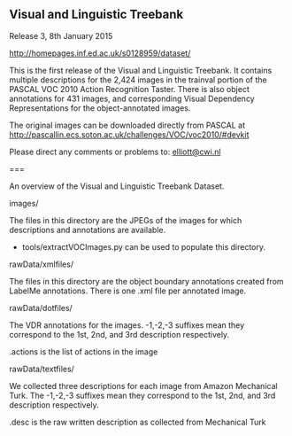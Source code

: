 Visual and Linguistic Treebank
------------------------------

Release 3, 8th January 2015

http://homepages.inf.ed.ac.uk/s0128959/dataset/

This is the first release of the Visual and Linguistic Treebank. It contains
multiple descriptions for the 2,424 images in the trainval portion of the
PASCAL VOC 2010 Action Recognition Taster. There is also object annotations for
431 images, and corresponding Visual Dependency Representations for the
object-annotated images.

The original images can be downloaded directly from PASCAL at
http://pascallin.ecs.soton.ac.uk/challenges/VOC/voc2010/#devkit

Please direct any comments or problems to: elliott@cwi.nl

===

An overview of the Visual and Linguistic Treebank Dataset.

images/

The files in this directory are the JPEGs of the images for which descriptions and annotations are available.

* tools/extractVOCImages.py can be used to populate this directory. 

rawData/xmlfiles/

The files in this directory are the object boundary annotations created from LabelMe annotations. 
There is one .xml file per annotated image.

rawData/dotfiles/

The VDR annotations for the images. 
-1,-2,-3 suffixes mean they correspond to the 1st, 2nd, and 3rd description respectively.

.actions is the list of actions in the image

rawData/textfiles/

We collected three descriptions for each image from Amazon Mechanical Turk. 
The -1,-2,-3 suffixes mean they correspond to the 1st, 2nd, and 3rd description respectively.

.desc is the raw written description as collected from Mechanical Turk
